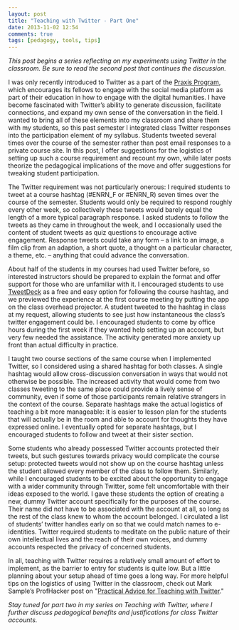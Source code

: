 ```yaml
---
layout: post
title: "Teaching with Twitter - Part One"
date: 2013-11-02 12:54
comments: true
tags: [pedagogy, tools, tips]
---
```

<em>This post begins a series reflecting on my experiments using Twitter in the classroom. Be sure to read the second post that continues the discussion.</em>

I was only recently introduced to Twitter as a part of the <a href="http://praxis.scholarslab.org/">Praxis Program</a>, which encourages its fellows to engage with the social media platform as part of their education in how to engage with the digital humanities. I have become fascinated with Twitter’s ability to generate discussion, facilitate connections, and expand my own sense of the conversation in the field. I wanted to bring all of these elements into my classroom and share them with my students, so this past semester I integrated class Twitter responses into the participation element of my syllabus. Students tweeted several times over the course of the semester rather than post email responses to a private course site. In this post, I offer suggestions for the logistics of setting up such a course requirement and recount my own, while later posts theorize the pedagogical implications of the move and offer suggestions for tweaking student participation.  

The Twitter requirement was not particularly onerous: I required students to tweet at a course hashtag (#ENRN_F or #ENRN_R) seven times over the course of the semester. Students would only be required to respond roughly every other week, so collectively these tweets would barely equal the length of a more typical paragraph response. I asked students to follow the tweets as they came in throughout the week, and I occasionally used the content of student tweets as quiz questions to encourage active engagement. Response tweets could take any form – a link to an image, a film clip from an adaption, a short quote, a thought on a particular character, a theme, etc. – anything that could advance the conversation.  

About half of the students in my courses had used Twitter before, so interested instructors should be prepared to explain the format and offer support for those who are unfamiliar with it. I encouraged students to use <a href="http://tweetdeck.com/">TweetDeck</a> as a free and easy option for following the course hashtag, and we previewed the experience at the first course meeting by putting the app on the class overhead projector. A student tweeted to the hashtag in class at my request, allowing students to see just how instantaneous the class’s twitter engagement could be. I encouraged students to come by office hours during the first week if they wanted help setting up an account, but very few needed the assistance. The activity generated more anxiety up front than actual difficulty in practice.  

I taught two course sections of the same course when I implemented Twitter, so I considered using a shared hashtag for both classes. A single hashtag would allow cross-discussion conversation in ways that would not otherwise be possible. The increased activity that would come from two classes tweeting to the same place could provide a lively sense of community, even if some of those participants remain relative strangers in the context of the course. Separate hashtags make the actual logistics of teaching a bit more manageable: it is easier to lesson plan for the students that will actually be in the room and able to account for thoughts they have expressed online. I eventually opted for separate hashtags, but I encouraged students to follow and tweet at their sister section.  

Some students who already possessed Twitter accounts protected their tweets, but such gestures towards privacy would complicate the course setup: protected tweets would not show up on the course hashtag unless the student allowed every member of the class to follow them. Similarly, while I encouraged students to be excited about the opportunity to engage with a wider community through Twitter, some felt uncomfortable with their ideas exposed to the world. I gave these students the option of creating a new, dummy Twitter account specifically for the purposes of the course. Their name did not have to be associated with the account at all, so long as the rest of the class knew to whom the account belonged. I circulated a list of students’ twitter handles early on so that we could match names to e-identities. Twitter required students to meditate on the public nature of their own intellectual lives and the reach of their own voices, and dummy accounts respected the privacy of concerned students.  

In all, teaching with Twitter requires a relatively small amount of effort to implement, as the barrier to entry for students is quite low. But a little planning about your setup ahead of time goes a long way. For more helpful tips on the logistics of using Twitter in the classroom, check out Mark Sample’s ProfHacker post on "<a href="https://chronicle.com/blogs/profhacker/practical-advice-for-teaching-with-twitter/26416">Practical Advice for Teaching with Twitter</a>."   

<em>Stay tuned for part two in my series on Teaching with Twitter, where I further discuss pedagogical benefits and justifications for class Twitter accounts.</em> 
